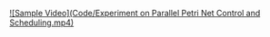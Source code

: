 [![Sample Video](Code/Experiment on Parallel Petri Net Control and Scheduling.mp4)](https://github.com/user-attachments/assets/782a5f38-c53e-4c9a-8e88-e74ff6b09415)
